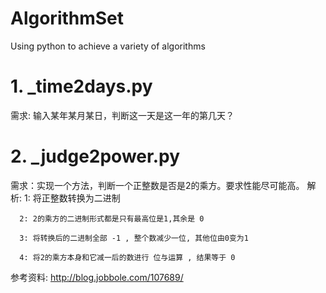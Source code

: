 # AlgorithmSet
Using python to achieve a variety of algorithms

# 1. _time2days.py
需求: 输入某年某月某日，判断这一天是这一年的第几天？

# 2. _judge2power.py
需求：实现一个方法，判断一个正整数是否是2的乘方。要求性能尽可能高。
解析: 1: 将正整数转换为二进制

      2: 2的乘方的二进制形式都是只有最高位是1,其余是 0

      3: 将转换后的二进制全部 -1 , 整个数减少一位, 其他位由0变为1
      
      4: 将2的乘方本身和它减一后的数进行 位与运算 , 结果等于 0

参考资料: http://blog.jobbole.com/107689/